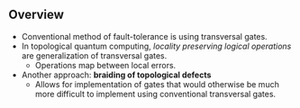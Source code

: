 ## Overview ##
* Conventional method of fault-tolerance is using transversal gates.
* In topological quantum computing, <em>locality preserving logical operations</em> are generalization of transversal gates.
  * Operations map between local errors.
* Another approach: <strong>braiding of topological defects</strong>
  * Allows for implementation of gates that would otherwise be much more difficult to implement using conventional transversal gates.
